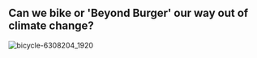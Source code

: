 ## Can we bike or 'Beyond Burger' our way out of climate change?
![bicycle-6308204_1920](https://user-images.githubusercontent.com/81335957/143032458-edc68169-c275-4009-af54-31bb02efe51e.jpg)
